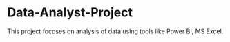 # Data-Analyst-Project
This project focoses on analysis of data using tools like Power BI, MS Excel.
